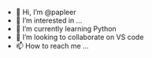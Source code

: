 - 👋 Hi, I’m @papleer
- 👀 I’m interested in ...
- 🌱 I’m currently learning Python
- 💞️ I’m looking to collaborate on VS code
- 📫 How to reach me ...

<!---
papleer/papleer is a ✨ special ✨ repository because its `README.md` (this file) appears on your GitHub profile.
You can click the Preview link to take a look at your changes.
--->
